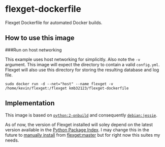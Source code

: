 flexget-dockerfile
==================

Flexget Dockerfile for automated Docker builds. 

How to use this image
---------------------

###Run on host networking

This example uses host networking for simplicitly. Also note the `-v` argument. This image will expect the directory to contain a valid `config.yml`. Flexget will also use this directory for storing the resulting database and log file.

```
sudo docker run -d --net="host" --name flexget -v /home/kevin/flexget:/flexget kmb32123/flexget-dockerfile
```

Implementation
--------------

This image is based on [`python:2-onbuild`](https://registry.hub.docker.com/_/python/) and consequently [`debian:jessie`](https://registry.hub.docker.com/u/library/debian/).

As of now, the version of Flexget installed will soley depend on the latest version available in the [Python Package Index](https://pypi.python.org/pypi/FlexGet). I may change this in the future to [manually install](https://github.com/Flexget/Flexget#how-to-use-git-checkout) from [flexget:master]((https://github.com/Flexget/Flexget)) but for right now this suites my needs.

